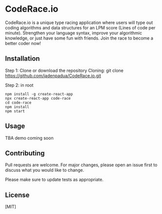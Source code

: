 # CodeRace.io
CodeRace.io is a unique type racing application where users will type out coding algorithms and data structures  for an LPM score (Lines of code per minute). Strengthen your language syntax, improve your algorithmic knowledge, or just have some fun with friends. Join the race to become a better coder now! 

## Installation

Step 1: Clone or download the repository
Cloning: git clone https://github.com/jadenpadua/CodeRace.io.git

Step 2: in root
``` 
npm install -g create-react-app
npx create-react-app code-race
cd code-race
npm install
npm start
```
## Usage

TBA demo coming soon

## Contributing
Pull requests are welcome. For major changes, please open an issue first to discuss what you would like to change.

Please make sure to update tests as appropriate. 

## License
[MIT]